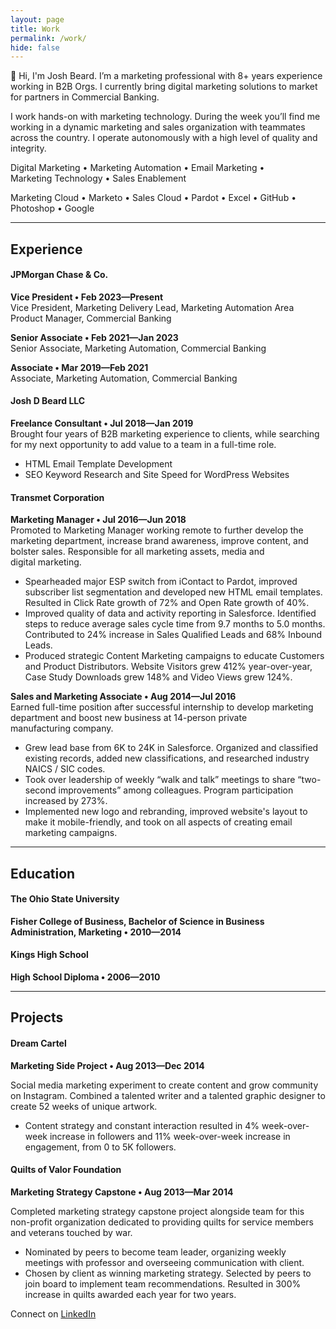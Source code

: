 ```yaml
---
layout: page
title: Work
permalink: /work/
hide: false
---
```



👋 Hi, I'm Josh Beard. I’m a marketing professional with 8+ years experience working in B2B Orgs. I currently bring digital marketing solutions to market for partners in Commercial&nbsp;Banking.  

I work hands-on with marketing technology. During the week you’ll find me working in a dynamic marketing and sales organization with teammates across the country. I operate autonomously with a high level of quality and integrity.  

Digital&nbsp;Marketing • Marketing&nbsp;Automation • Email&nbsp;Marketing • Marketing&nbsp;Technology • Sales&nbsp;Enablement  

Marketing&nbsp;Cloud • Marketo • Sales&nbsp;Cloud • Pardot • Excel • GitHub • Photoshop • Google  


---

## Experience  

#### JPMorgan Chase & Co.  

**Vice President &bull; Feb 2023&mdash;Present**  
Vice President, Marketing Delivery Lead, Marketing Automation Area Product Manager, Commercial&nbsp;Banking  

**Senior Associate &bull; Feb 2021&mdash;Jan 2023**  
Senior Associate, Marketing Automation, Commercial&nbsp;Banking  

**Associate &bull; Mar 2019&mdash;Feb 2021**  
Associate, Marketing Automation, Commercial&nbsp;Banking  


#### Josh D Beard LLC  

**Freelance Consultant &bull; Jul 2018&mdash;Jan 2019**  
Brought four years of B2B marketing experience to clients, while searching for my next opportunity to add value to a team in a full-time role.  

- HTML Email Template Development
- SEO Keyword Research and Site Speed for WordPress Websites


#### Transmet Corporation  

**Marketing Manager &bull; Jul 2016&mdash;Jun 2018**  
Promoted to Marketing Manager working remote to further develop the marketing department, increase brand awareness, improve content, and bolster sales. Responsible for all marketing assets, media and digital&nbsp;marketing.  

- Spearheaded major ESP switch from iContact to Pardot, improved subscriber list segmentation and developed new HTML email templates. Resulted in Click Rate growth of 72% and Open Rate growth of 40%.
- Improved quality of data and activity reporting in Salesforce. Identified steps to reduce average sales cycle time from 9.7 months to 5.0 months. Contributed to 24% increase in Sales Qualified Leads and 68% Inbound Leads.
- Produced strategic Content Marketing campaigns to educate Customers and Product Distributors. Website Visitors grew 412% year-over-year, Case Study Downloads grew 148% and Video Views grew 124%.


**Sales and Marketing Associate &bull; Aug 2014&mdash;Jul 2016**  
Earned full-time position after successful internship to develop marketing department and boost new business at 14-person private manufacturing&nbsp;company.  

- Grew lead base from 6K to 24K in Salesforce. Organized and classified existing records, added new classifications, and researched industry NAICS / SIC codes.
- Took over leadership of weekly “walk and talk” meetings to share “two-second improvements” among colleagues. Program participation increased by 273%.
- Implemented new logo and rebranding, improved website's layout to make it mobile-friendly, and took on all aspects of creating email marketing campaigns.


---

## Education  

#### The Ohio State University  

**Fisher College of Business, Bachelor of Science in Business Administration, Marketing &bull; 2010&mdash;2014**  

#### Kings High School  

**High School Diploma &bull; 2006&mdash;2010**  


---

## Projects  

#### Dream Cartel  

**Marketing Side Project &bull; Aug 2013&mdash;Dec 2014**  

Social media marketing experiment to create content and grow community on Instagram. Combined a talented writer and a talented graphic designer to create 52 weeks of unique artwork.  

- Content strategy and constant interaction resulted in 4% week-over-week increase in followers and 11% week-over-week increase in engagement, from 0 to 5K followers.  

#### Quilts of Valor Foundation  

**Marketing Strategy Capstone &bull; Aug 2013&mdash;Mar 2014**  

Completed marketing strategy capstone project alongside team for this non-profit organization dedicated to providing quilts for service members and veterans touched by war.

- Nominated by peers to become team leader, organizing weekly meetings with professor and overseeing communication with client.
- Chosen by client as winning marketing strategy. Selected by peers to join board to implement team recommendations. Resulted in 300% increase in quilts awarded each year for two years.  


Connect on <a href="https://www.linkedin.com/in/joshbeardxyz/" title="Josh Beard on LinkedIn" target="_blank" rel="noopener noreferrer">LinkedIn</a>
